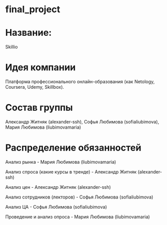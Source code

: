 # final_project

# Название:
Skillio

# Идея компании

Платформа профессионального онлайн-образования (как Netology, Coursera, Udemy, Skillbox).

# Состав группы

Александр Житняк (alexander-ssh), Софья Любимова (sofialiubimova), Мария Любимова (liubimovamaria)

# Распределение обязанностей

Анализ рынка - Мария Любимова (liubimovamaria)

Анализ спроса (какие курсы в тренде) - Александр Житняк (alexander-ssh)

Анализ цен - Александр Житняк (alexander-ssh)

Анализ сотрудников (лекторов) - Софья Любимова (sofialiubimova)

Анализ ЦА - Софья Любимова (sofialiubimova)

Проведение и анализ опроса - Мария Любимова (liubimovamaria)


